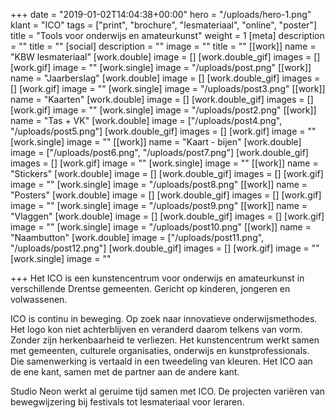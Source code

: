 +++
date = "2019-01-02T14:04:38+00:00"
hero = "/uploads/hero-1.png"
klant = "ICO"
tags = ["print", "brochure", "lesmateriaal", "online", "poster"]
title = "Tools voor onderwijs en amateurkunst"
weight = 1
[meta]
description = ""
title = ""
[social]
description = ""
image = ""
title = ""
[[work]]
name = "KBW lesmateriaal"
[work.double]
image = []
[work.double_gif]
images = []
[work.gif]
image = ""
[work.single]
image = "/uploads/post.png"
[[work]]
name = "Jaarberslag"
[work.double]
image = []
[work.double_gif]
images = []
[work.gif]
image = ""
[work.single]
image = "/uploads/post3.png"
[[work]]
name = "Kaarten"
[work.double]
image = []
[work.double_gif]
images = []
[work.gif]
image = ""
[work.single]
image = "/uploads/post2.png"
[[work]]
name = "Tas + VK"
[work.double]
image = ["/uploads/post4.png", "/uploads/post5.png"]
[work.double_gif]
images = []
[work.gif]
image = ""
[work.single]
image = ""
[[work]]
name = "Kaart - bijen"
[work.double]
image = ["/uploads/post6.png", "/uploads/post7.png"]
[work.double_gif]
images = []
[work.gif]
image = ""
[work.single]
image = ""
[[work]]
name = "Stickers"
[work.double]
image = []
[work.double_gif]
images = []
[work.gif]
image = ""
[work.single]
image = "/uploads/post8.png"
[[work]]
name = "Posters"
[work.double]
image = []
[work.double_gif]
images = []
[work.gif]
image = ""
[work.single]
image = "/uploads/post9.png"
[[work]]
name = "Vlaggen"
[work.double]
image = []
[work.double_gif]
images = []
[work.gif]
image = ""
[work.single]
image = "/uploads/post10.png"
[[work]]
name = "Naambutton"
[work.double]
image = ["/uploads/post11.png", "/uploads/post12.png"]
[work.double_gif]
images = []
[work.gif]
image = ""
[work.single]
image = ""

+++
Het ICO is een kunstencentrum voor onderwijs en amateurkunst in verschillende Drentse gemeenten. Gericht op kinderen, jongeren en volwassenen. 

ICO is continu in beweging. Op zoek naar innovatieve onderwijsmethodes. Het logo kon niet achterblijven en veranderd daarom telkens van vorm. Zonder zijn herkenbaarheid te verliezen. Het kunstencentrum werkt samen met gemeenten, culturele organisaties, onderwijs en kunstprofessionals. Die samenwerking is vertaald in een tweedeling van kleuren. Het ICO aan de ene kant, samen met de partner aan de andere kant. 

Studio Neon werkt al geruime tijd samen met ICO. De projecten variëren van bewegwijzering bij festivals tot lesmateriaal voor leraren.